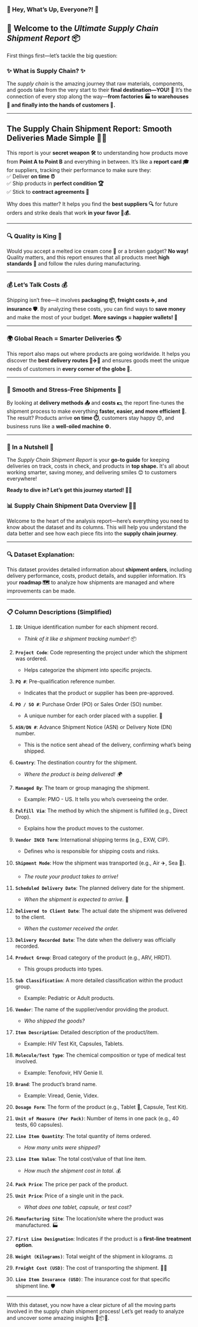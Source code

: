 ### **🌟 Hey, What’s Up, Everyone?! 🌟**  
## 🚚 Welcome to the *Ultimate Supply Chain Shipment Report* 📦  

First things first—let’s tackle the big question:  
### **✨ What is Supply Chain? ✨**  
The *supply chain* is the amazing journey that raw materials, components, and goods take from the very start to their **final destination—YOU!** 🚀 It’s the connection of every stop along the way—**from factories 🏭 to warehouses 🏢 and finally into the hands of customers 👋.**  

---

## **The Supply Chain Shipment Report: Smooth Deliveries Made Simple 🚛✨**  

This report is your **secret weapon 🛠️** to understanding how products move from **Point A to Point B** and everything in between. It’s like a **report card 🎓** for suppliers, tracking their performance to make sure they:  
✅ Deliver **on time ⏰**  
✅ Ship products in **perfect condition 🏆**  
✅ Stick to **contract agreements 📜**  

Why does this matter? It helps you find the **best suppliers 🔍** for future orders and strike deals that work **in your favor 💼💰.**  

---

### **🔍 Quality is King 👑**  
Would you accept a melted ice cream cone 🍦 or a broken gadget? **No way!** Quality matters, and this report ensures that all products meet **high standards 🎯** and follow the rules during manufacturing.  

---

### **💰 Let’s Talk Costs 💰**  
Shipping isn’t free—it involves **packaging 📦, freight costs ✈️, and insurance 🛡️**. By analyzing these costs, you can find ways to **save money** and make the most of your budget. **More savings = happier wallets! 🤑**  

---

### **🌍 Global Reach = Smarter Deliveries 🌎**  
This report also maps out where products are going worldwide. It helps you discover the **best delivery routes 🚢✈️🚚** and ensures goods meet the unique needs of customers in **every corner of the globe 🌟.**  

---

### **🚀 Smooth and Stress-Free Shipments 🚀**  
By looking at **delivery methods 📤** and **costs 💵**, the report fine-tunes the shipment process to make everything **faster, easier, and more efficient 🏁**. The result? Products arrive **on time ⏱️**, customers stay happy 😊, and business runs like a **well-oiled machine ⚙️.**  

---

### **🎉 In a Nutshell 🎉**  
The *Supply Chain Shipment Report* is your **go-to guide** for keeping deliveries on track, costs in check, and products in **top shape.** It's all about working smarter, saving money, and delivering smiles 😊 to customers everywhere!  

**Ready to dive in? Let’s get this journey started! 🚚✨**  
### **📊 Supply Chain Shipment Data Overview 🚚✨**  

Welcome to the heart of the analysis report—here’s everything you need to know about the dataset and its columns. This will help you understand the data better and see how each piece fits into the **supply chain journey**.  

---

### **🔍 Dataset Explanation:**  
This dataset provides detailed information about **shipment orders**, including delivery performance, costs, product details, and supplier information. It’s your **roadmap 🗺️** to analyze how shipments are managed and where improvements can be made.  

---

### **📋 Column Descriptions (Simplified)**  

1. **`ID`**: Unique identification number for each shipment record.  
   - *Think of it like a shipment tracking number!* 📦  

2. **`Project Code`**: Code representing the project under which the shipment was ordered.  
   - Helps categorize the shipment into specific projects.  

3. **`PQ #`**: Pre-qualification reference number.  
   - Indicates that the product or supplier has been pre-approved.  

4. **`PO / SO #`**: Purchase Order (PO) or Sales Order (SO) number.  
   - A unique number for each order placed with a supplier. 📝  

5. **`ASN/DN #`**: Advance Shipment Notice (ASN) or Delivery Note (DN) number.  
   - This is the notice sent ahead of the delivery, confirming what’s being shipped.  

6. **`Country`**: The destination country for the shipment.  
   - *Where the product is being delivered! 🌍*  

7. **`Managed By`**: The team or group managing the shipment.  
   - Example: PMO - US. It tells you who’s overseeing the order.  

8. **`Fulfill Via`**: The method by which the shipment is fulfilled (e.g., Direct Drop).  
   - Explains how the product moves to the customer.  

9. **`Vendor INCO Term`**: International shipping terms (e.g., EXW, CIP).  
   - Defines who is responsible for shipping costs and risks.  

10. **`Shipment Mode`**: How the shipment was transported (e.g., Air ✈️, Sea 🚢).  
    - *The route your product takes to arrive!*  

11. **`Scheduled Delivery Date`**: The planned delivery date for the shipment.  
    - *When the shipment is expected to arrive.* 📅  

12. **`Delivered to Client Date`**: The actual date the shipment was delivered to the client.  
    - *When the customer received the order.*  

13. **`Delivery Recorded Date`**: The date when the delivery was officially recorded.  

14. **`Product Group`**: Broad category of the product (e.g., ARV, HRDT).  
    - This groups products into types.  

15. **`Sub Classification`**: A more detailed classification within the product group.  
    - Example: Pediatric or Adult products.  

16. **`Vendor`**: The name of the supplier/vendor providing the product.  
    - *Who shipped the goods?*  

17. **`Item Description`**: Detailed description of the product/item.  
    - Example: HIV Test Kit, Capsules, Tablets.  

18. **`Molecule/Test Type`**: The chemical composition or type of medical test involved.  
    - Example: Tenofovir, HIV Genie II.  

19. **`Brand`**: The product’s brand name.  
    - Example: Viread, Genie, Videx.  

20. **`Dosage Form`**: The form of the product (e.g., Tablet 💊, Capsule, Test Kit).  

21. **`Unit of Measure (Per Pack)`**: Number of items in one pack (e.g., 40 tests, 60 capsules).  

22. **`Line Item Quantity`**: The total quantity of items ordered.  
    - *How many units were shipped?*  

23. **`Line Item Value`**: The total cost/value of that line item.  
    - *How much the shipment cost in total.* 💰  

24. **`Pack Price`**: The price per pack of the product.  

25. **`Unit Price`**: Price of a single unit in the pack.  
    - *What does one tablet, capsule, or test cost?*  

26. **`Manufacturing Site`**: The location/site where the product was manufactured. 🏭  

27. **`First Line Designation`**: Indicates if the product is a **first-line treatment option**.  

28. **`Weight (Kilograms)`**: Total weight of the shipment in kilograms. ⚖️  

29. **`Freight Cost (USD)`**: The cost of transporting the shipment. 🚚💵  

30. **`Line Item Insurance (USD)`**: The insurance cost for that specific shipment line. 🛡️  

---

With this dataset, you now have a clear picture of all the moving parts involved in the supply chain shipment process! Let’s get ready to analyze and uncover some amazing insights 🚀📦✨.

